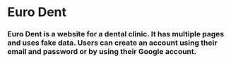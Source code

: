 # Euro Dent

### Euro Dent is a website for a dental clinic. It has multiple pages and uses fake data. Users can create an account using their email and password or by using their Google account.
